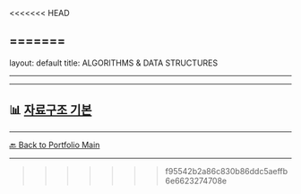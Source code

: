 <<<<<<< HEAD

=======
---
layout: default
title: ALGORITHMS & DATA STRUCTURES

---

---

## 📊 [자료구조 기본](/study/algorithms-and-data-structures/data-structures.md)



---
[🔙 Back to Portfolio Main](../index.md)

---
>>>>>>> f95542b2a86c830b86ddc5aeffb6e6623274708e
